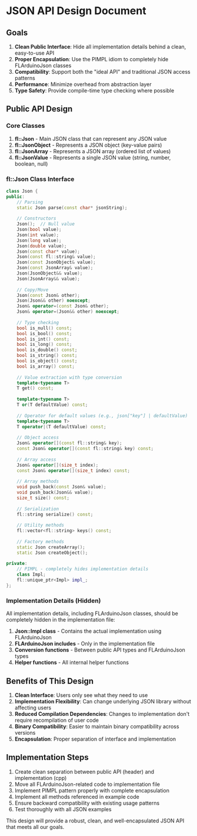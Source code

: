 # JSON API Design Document

## Goals

1. **Clean Public Interface**: Hide all implementation details behind a clean, easy-to-use API
2. **Proper Encapsulation**: Use the PIMPL idiom to completely hide FLArduinoJson classes
3. **Compatibility**: Support both the "ideal API" and traditional JSON access patterns
4. **Performance**: Minimize overhead from abstraction layer
5. **Type Safety**: Provide compile-time type checking where possible

## Public API Design

### Core Classes

1. **fl::Json** - Main JSON class that can represent any JSON value
2. **fl::JsonObject** - Represents a JSON object (key-value pairs)
3. **fl::JsonArray** - Represents a JSON array (ordered list of values)
4. **fl::JsonValue** - Represents a single JSON value (string, number, boolean, null)

### fl::Json Class Interface

```cpp
class Json {
public:
    // Parsing
    static Json parse(const char* jsonString);
    
    // Constructors
    Json();  // Null value
    Json(bool value);
    Json(int value);
    Json(long value);
    Json(double value);
    Json(const char* value);
    Json(const fl::string& value);
    Json(const JsonObject& value);
    Json(const JsonArray& value);
    Json(JsonObject&& value);
    Json(JsonArray&& value);
    
    // Copy/Move
    Json(const Json& other);
    Json(Json&& other) noexcept;
    Json& operator=(const Json& other);
    Json& operator=(Json&& other) noexcept;
    
    // Type checking
    bool is_null() const;
    bool is_bool() const;
    bool is_int() const;
    bool is_long() const;
    bool is_double() const;
    bool is_string() const;
    bool is_object() const;
    bool is_array() const;
    
    // Value extraction with type conversion
    template<typename T>
    T get() const;
    
    template<typename T>
    T or(T defaultValue) const;
    
    // Operator for default values (e.g., json["key"] | defaultValue)
    template<typename T>
    T operator|(T defaultValue) const;
    
    // Object access
    Json& operator[](const fl::string& key);
    const Json& operator[](const fl::string& key) const;
    
    // Array access
    Json& operator[](size_t index);
    const Json& operator[](size_t index) const;
    
    // Array methods
    void push_back(const Json& value);
    void push_back(Json&& value);
    size_t size() const;
    
    // Serialization
    fl::string serialize() const;
    
    // Utility methods
    fl::vector<fl::string> keys() const;
    
    // Factory methods
    static Json createArray();
    static Json createObject();
    
private:
    // PIMPL - completely hides implementation details
    class Impl;
    fl::unique_ptr<Impl> impl_;
};
```

### Implementation Details (Hidden)

All implementation details, including FLArduinoJson classes, should be completely hidden in the implementation file:

1. **Json::Impl class** - Contains the actual implementation using FLArduinoJson
2. **FLArduinoJson includes** - Only in the implementation file
3. **Conversion functions** - Between public API types and FLArduinoJson types
4. **Helper functions** - All internal helper functions

## Benefits of This Design

1. **Clean Interface**: Users only see what they need to use
2. **Implementation Flexibility**: Can change underlying JSON library without affecting users
3. **Reduced Compilation Dependencies**: Changes to implementation don't require recompilation of user code
4. **Binary Compatibility**: Easier to maintain binary compatibility across versions
5. **Encapsulation**: Proper separation of interface and implementation

## Implementation Steps

1. Create clean separation between public API (header) and implementation (cpp)
2. Move all FLArduinoJson-related code to implementation file
3. Implement PIMPL pattern properly with complete encapsulation
4. Implement all methods referenced in example code
5. Ensure backward compatibility with existing usage patterns
6. Test thoroughly with all JSON examples

This design will provide a robust, clean, and well-encapsulated JSON API that meets all our goals.
